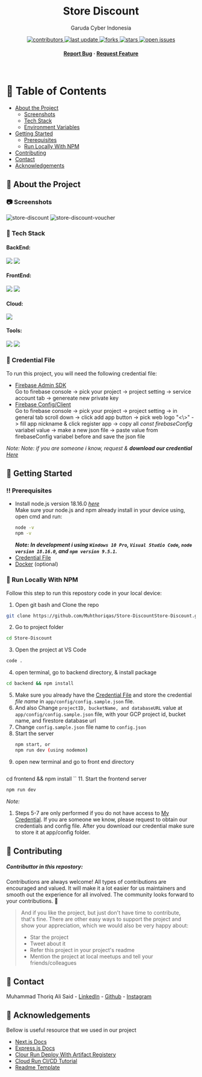 <div align="center">

  <h1>Store Discount</h1>
  
  <p>
    Garuda Cyber Indonesia 
  </p>
  
  
<!-- Badges -->
<p>
  <a href="https://github.com/Muhthoriqas/Store-DiscountStore-Discount/graphs/contributors">
    <img src="https://img.shields.io/github/contributors/Muhthoriqas/Store-Discount" alt="contributors" />
  </a>
  <a href="">
    <img src="https://img.shields.io/github/last-commit/Muhthoriqas/Store-Discount" alt="last update" />
  </a>
  <a href="https://github.com/Muhthoriqas/Store-DiscountStore-Discount/network/members">
    <img src="https://img.shields.io/github/forks/Muhthoriqas/Store-Discount" alt="forks" />
  </a>
  <a href="https://github.com/Muhthoriqas/Store-DiscountStore-Discount/stargazers">
    <img src="https://img.shields.io/github/stars/Muhthoriqas/Store-Discount" alt="stars" />
  </a>
  <a href="https://github.com/Muhthoriqas/Store-DiscountStore-Discount/issues/">
    <img src="https://img.shields.io/github/issues/Muhthoriqas/Store-Discount" alt="open issues" />
  </a>
</p>
   
<h4>
    <a href="https://github.com/Muhthoriqas/Store-DiscountStore-Discount/issues/">Report Bug</a>
  <span> · </span>
    <a href="https://github.com/Muhthoriqas/Store-DiscountStore-Discount/issues/">Request Feature</a>
  </h4>
</div>

<br />

<!-- Table of Contents -->
# :notebook_with_decorative_cover: Table of Contents

- [About the Project](#star2-about-the-project)
  * [Screenshots](#camera-screenshots)
  * [Tech Stack](#space_invader-tech-stack)
  * [Environment Variables](#key-credential-file)
- [Getting Started](#toolbox-getting-started)
  * [Prerequisites](#bangbang-prerequisites)
  * [Run Locally With NPM](#running-run-locally-with-npm)
- [Contributing](#wave-contributing)
- [Contact](#handshake-contact)
- [Acknowledgements](#gem-acknowledgements)

  

<!-- About the Project -->
## :star2: About the Project


<!-- Screenshots -->
### :camera: Screenshots
![store-discount](https://github.com/Muhthoriqas/Store-Discount/assets/72277295/d739af37-9d1d-4f12-8093-4f0af7db4c90)
![store-discount-voucher](https://github.com/Muhthoriqas/Store-Discount/assets/72277295/58c47ece-5d01-42f4-af14-d1b622f945dd)

<!-- TechStack -->
### :space_invader: Tech Stack

  <h4>BackEnd:</h4>
  <img src="https://img.shields.io/badge/Express.js-000000?style=for-the-badge&logo=express&logoColor=white" />
  <img src="https://img.shields.io/badge/firebase-ffca28?style=for-the-badge&logo=firebase&logoColor=black" />

  <h4>FrontEnd:</h4>
  <img src="https://img.shields.io/badge/tailwindcss-%2338B2AC.svg?style=for-the-badge&logo=tailwind-css&logoColor=white"/>
  <img src="https://img.shields.io/badge/Next-black?style=for-the-badge&logo=next.js&logoColor=white"/>

<h4>Cloud:</h4>
  <img src="https://img.shields.io/badge/Google_Cloud-4285F4?style=for-the-badge&logo=google-cloud&logoColor=white" />

<h4>Tools:</h4>
  <img src="https://img.shields.io/badge/Docker-2CA5E0?style=for-the-badge&logo=docker&logoColor=white" />
  <img src="https://img.shields.io/badge/GitHub-100000?style=for-the-badge&logo=github&logoColor=white" />

<!-- Env Variables -->
### :key: Credential File 

To run this project, you will need the following credential file:
  <ul>
    <li><a href="https://firebase.google.com/docs/admin/setup">Firebase Admin SDK</a> <br /> Go to firebase console -> pick your project -> project setting -> service account tab -> genereate new private key</li>
    <li><a href="https://firebase.google.com/docs/web/setup">Firebase Config/Client</a> <br /> Go to firebase console -> pick your project -> project setting -> in general tab scroll down -> click add app button -> pick web logo "<\>" -> fill app nickname & click register app -> copy all <em>const firebaseConfig</em> variabel value -> make a new json file -> paste value from firebaseConfig variabel before and save the json file</li>
  </ul>
  
_Note:_ 
  <em>Note: if you are someone i know, request & <strong>download our credential</strong> <a href="https://drive.google.com/drive/folders/1sId4l4MII9uacp-welga4b0qU1lGSFnw?usp=drive_link)">Here</a></em>
  
<!-- Getting Started -->
## 	:toolbox: Getting Started

<!-- Prerequisites -->
### :bangbang: Prerequisites

* Install node.js version 18.16.0 <a href="https://nodejs.org/en/download">*here*<a/> <br />
  Make sure your node.js and npm already install in your device using, open cmd and run:
  ```bash
  node -v
  npm -v
  ```
   _**Note: In development i using `Windows 10 Pro`, `Visual Studio Code`, `node version 18.16.0`, and `npm version 9.5.1`.**_
* [Credential File](#key-credential-file)
* [Docker](https://www.docker.com/) (optional)

<!-- Installation -->
### :running: Run Locally With NPM

Follow this step to run this repostory code in your local device:
  1. Open git bash and Clone the repo
   ```sh
   git clone https://github.com/Muhthoriqas/Store-DiscountStore-Discount.git
   ```
  2. Go to project folder 
  ``` sh
  cd Store-Discount
  ``` 
3. Open the project at VS Code 
  ``` sh
  code . 
  ``` 
  4. open terminal, go to backend directory, & install package
  ``` sh
  cd backend && npm install
  ```
5. Make sure you already have the [Credential File](#key-credential-file) and store the credential *file name* in  `app/config/config.sample.json` file.
6. And also Change `projectID, bucketName, and databaseURL` value at `app/config/config.sample.json` file, with your GCP project id, bucket name, and firestore database url
7. Change `config.sample.json` file name to `config.json`
8. Start the server
   ```sh
   npm start, or
   npm run dev (using nodemon)
   ```
9. open new terminal and go to front end directory
   ```sh
  cd frontend && npm install 
  ``
11. Start the frontend server
   ```sh
   npm run dev 
   ```
 _Note:_
  1. Steps 5-7 are only performed if you do not have access to [My Credential](https://drive.google.com/drive/folders/1sId4l4MII9uacp-welga4b0qU1lGSFnw?usp=drive_link). If you are someone we know, please request to obtain our credentials and config file. After you download our credential make sure to store it at app/config folder.

<!-- Contributing -->
## :wave: Contributing

<h5>Contributtor in this repostory:</h5>
  
Contributions are always welcome!
All types of contributions are encouraged and valued. It will make it a lot easier for us maintainers and smooth out the experience for all involved. The community looks forward to your contributions. 🎉

> And if you like the project, but just don't have time to contribute, that's fine. There are other easy ways to support the project and show your appreciation, which we would also be very happy about:
> - Star the project
> - Tweet about it
> - Refer this project in your project's readme
> - Mention the project at local meetups and tell your friends/colleagues

<!-- Contact -->
## :handshake: Contact

Muhammad Thoriq Ali Said - [LinkedIn](https://www.linkedin.com/in/thoriqas/) - [Github](https://github.com/Muhthoriqas) - [Instagram](https://www.instagram.com/mthoriq_as/)

<!-- Acknowledgments -->
## :gem: Acknowledgements

  Bellow is useful resource that we used in our project
 
 - [Next.js Docs](https://nextjs.org/docs)
 - [Express.js Docs](https://expressjs.com/)
 - [Clour Run Deploy With Artifact Registery](https://www.youtube.com/watch?v=b7G1pmd-0mk)
 - [Cloud Run CI/CD Tutorial](https://www.youtube.com/watch?v=Sh4I-s7O8rs&t=111s)
 - [Readme Template](https://github.com/Louis3797/awesome-readme-template)

